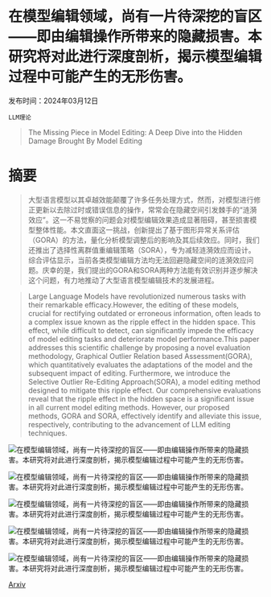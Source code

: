 # 在模型编辑领域，尚有一片待深挖的盲区——即由编辑操作所带来的隐藏损害。本研究将对此进行深度剖析，揭示模型编辑过程中可能产生的无形伤害。

发布时间：2024年03月12日

`LLM理论`

> The Missing Piece in Model Editing: A Deep Dive into the Hidden Damage Brought By Model Editing

# 摘要

> 大型语言模型以其卓越效能颠覆了许多任务处理方式，然而，对模型进行修正更新以去除过时或错误信息的操作，常常会在隐藏空间引发棘手的“涟漪效应”。这一不易觉察的问题会对模型编辑效果造成显著阻碍，甚至损害模型整体性能。本文直面这一挑战，创新提出了基于图形异常关系评估（GORA）的方法，量化分析模型调整后的影响及其后续效应。同时，我们还推出了选择性离群值重编辑策略（SORA），专为减轻涟漪效应而设计。综合评估显示，当前各类模型编辑方法均无法回避隐藏空间的涟漪效应问题。庆幸的是，我们提出的GORA和SORA两种方法能有效识别并逐步解决这个问题，有力地推动了大型语言模型编辑技术的发展进程。

> Large Language Models have revolutionized numerous tasks with their remarkable efficacy.However, the editing of these models, crucial for rectifying outdated or erroneous information, often leads to a complex issue known as the ripple effect in the hidden space. This effect, while difficult to detect, can significantly impede the efficacy of model editing tasks and deteriorate model performance.This paper addresses this scientific challenge by proposing a novel evaluation methodology, Graphical Outlier Relation based Assessment(GORA), which quantitatively evaluates the adaptations of the model and the subsequent impact of editing. Furthermore, we introduce the Selective Outlier Re-Editing Approach(SORA), a model editing method designed to mitigate this ripple effect. Our comprehensive evaluations reveal that the ripple effect in the hidden space is a significant issue in all current model editing methods. However, our proposed methods, GORA and SORA, effectively identify and alleviate this issue, respectively, contributing to the advancement of LLM editing techniques.

![在模型编辑领域，尚有一片待深挖的盲区——即由编辑操作所带来的隐藏损害。本研究将对此进行深度剖析，揭示模型编辑过程中可能产生的无形伤害。](../../../paper_images/2403.07825/x1.png)

![在模型编辑领域，尚有一片待深挖的盲区——即由编辑操作所带来的隐藏损害。本研究将对此进行深度剖析，揭示模型编辑过程中可能产生的无形伤害。](../../../paper_images/2403.07825/GED.jpg)

![在模型编辑领域，尚有一片待深挖的盲区——即由编辑操作所带来的隐藏损害。本研究将对此进行深度剖析，揭示模型编辑过程中可能产生的无形伤害。](../../../paper_images/2403.07825/Distributions.jpg)

![在模型编辑领域，尚有一片待深挖的盲区——即由编辑操作所带来的隐藏损害。本研究将对此进行深度剖析，揭示模型编辑过程中可能产生的无形伤害。](../../../paper_images/2403.07825/fig4.jpg)

![在模型编辑领域，尚有一片待深挖的盲区——即由编辑操作所带来的隐藏损害。本研究将对此进行深度剖析，揭示模型编辑过程中可能产生的无形伤害。](../../../paper_images/2403.07825/appendix.jpg)

[Arxiv](https://arxiv.org/abs/2403.07825)